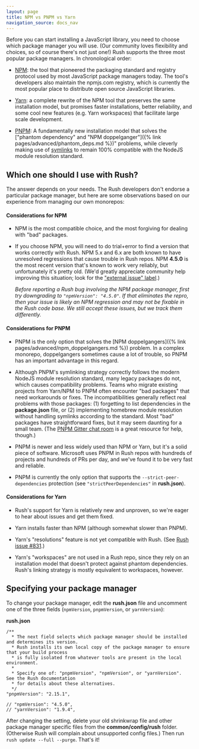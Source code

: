 ```yaml
---
layout: page
title: NPM vs PNPM vs Yarn
navigation_source: docs_nav
---
```


Before you can start installing a JavaScript library, you need to choose which package manager you will use.  (Our community loves flexibility and choices, so of course there's not just one!)  Rush supports the three most popular package managers.  In chronological order:

- [NPM](https://docs.npmjs.com/getting-started/what-is-npm): the tool that pioneered the packaging standard and registry protocol used by most JavaScript package managers today.  The tool's developers also maintain the npmjs.com registry, which is currently the most popular place to distribute open source JavaScript libraries.

- [Yarn](https://yarnpkg.com/en/): a complete rewrite of the NPM tool that preserves the same installation model, but promises faster installations, better reliability, and some cool new features (e.g. Yarn workspaces) that facilitate large scale development.

- [PNPM](https://pnpm.js.org/): A fundamentally new installation model that solves the ["phantom dependency" and "NPM doppelganger"]({% link pages/advanced/phantom_deps.md %})" problems, while cleverly making use of [symlinks](https://en.wikipedia.org/wiki/Symbolic_link) to remain 100% compatible with the NodeJS module resolution standard.


## Which one should I use with Rush?

The answer depends on your needs.  The Rush developers don't endorse a particular package manager, but here are some observations based on our experience from managing our own monorepos:

#### Considerations for NPM

- NPM is the most compatible choice, and the most forgiving for dealing with "bad" packages.

- If you choose NPM, you will need to do trial+error to find a version that works correctly with Rush.  NPM 5.x and 6.x are both known to have unresolved regressions that cause trouble in Rush repos.  NPM **4.5.0** is the most recent version that's known to work very reliably, but unfortunately it's pretty old.  (We'd greatly appreciate community help improving this situation; look for the ["external issue" label](https://github.com/Microsoft/web-build-tools/issues?q=is%3Aissue+is%3Aopen+label%3A%22external+issue%22).)

  *Before reporting a Rush bug involving the NPM package manager, first try downgrading to `"npmVersion": "4.5.0"`.  If that eliminates the repro, then your issue is likely an NPM regression and may not be fixable in the Rush code base.  We still accept these issues, but we track them differently.*

#### Considerations for PNPM

- PNPM is the only option that solves the [NPM doppelgangers]({% link pages/advanced/npm_doppelgangers.md %}) problem.  In a complex monorepo, doppelgangers sometimes cause a lot of trouble, so PNPM has an important advantage in this regard.

- Although PNPM's symlinking strategy correctly follows the modern NodeJS module resolution standard, many legacy packages do not, which causes compatibility problems.  Teams who migrate existing projects from Yarn/NPM to PNPM often encounter "bad packages" that need workarounds or fixes.  The incompatibilities generally reflect real problems with those packages: (1) forgetting to list dependencies in the **package.json** file, or (2) implementing homebrew module resolution without handling symlinks according to the standard.  Most "bad" packages have straightforward fixes, but it may seem daunting for a small team.  (The [PNPM Gitter chat room](https://gitter.im/pnpm/pnpm) is a great resource for help, though.)

- PNPM is newer and less widely used than NPM or Yarn, but it's a solid piece of software.  Microsoft uses PNPM in Rush repos with hundreds of projects and hundreds of PRs per day, and we've found it to be very fast and reliable.

- PNPM is currently the only option that supports the `--strict-peer-dependencies` protection (see `"strictPeerDependencies"` in **rush.json**).

#### Considerations for Yarn

- Rush's support for Yarn is relatively new and unproven, so we're eager to hear about issues and get them fixed.

- Yarn installs faster than NPM (although somewhat slower than PNPM).

- Yarn's "resolutions" feature is not yet compatible with Rush.  (See [Rush issue #831](https://github.com/Microsoft/web-build-tools/issues/831).)

- Yarn's "workspaces" are not used in a Rush repo, since they rely on an installation model that doesn't protect against phantom dependencies.  Rush's linking strategy is mostly equivalent to workspaces, however.

## Specifying your package manager

To change your package manager, edit the **rush.json** file and uncomment one of the three fields (`npmVersion`, `pnpmVersion`, or `yarnVersion`):

**rush.json**
```
/**
  * The next field selects which package manager should be installed and determines its version.
  * Rush installs its own local copy of the package manager to ensure that your build process
  * is fully isolated from whatever tools are present in the local environment.
  *
  * Specify one of: "pnpmVersion", "npmVersion", or "yarnVersion".  See the Rush documentation
  * for details about these alternatives.
  */
"pnpmVersion": "2.15.1",

// "npmVersion": "4.5.0",
// "yarnVersion": "1.9.4",
```

After changing the setting, delete your old shrinkwrap file and other package manager specific files from the **common/config/rush** folder.  (Otherwise Rush will complain about unsupported config files.)  Then run `rush update --full --purge`.  That's it!
